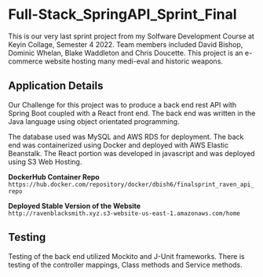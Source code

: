 # Full-Stack_SpringAPI_Sprint_Final
This is our very last sprint project from my Solfware Development Course at Keyin Collage, Semester 4 2022. Team members included David Bishop, Dominic Whelan, Blake Waddleton and Chris Doucette. This project is an e-commerce website hosting many medi-eval and historic weapons.

## Application Details
Our Challenge for this project was to produce a back end rest API with Spring Boot coupled with a React front end. The back end was written in the Java language using object orientated programming. 

The database used was MySQL and AWS RDS for deployment. The back end was containerized using Docker and deployed with AWS Elastic Beanstalk. The React portion was developed in javascript and was deployed using S3 Web Hosting.

__DockerHub Container Repo__<br />
`https://hub.docker.com/repository/docker/dbish6/finalsprint_raven_api_repo`

__Deployed Stable Version of the Website__<br />
`http://ravenblacksmith.xyz.s3-website-us-east-1.amazonaws.com/home`

## Testing
Testing of the back end utilized Mockito and J-Unit frameworks. There is testing of the controller mappings, Class methods and Service methods.
